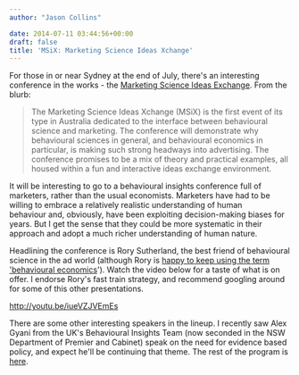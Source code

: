 ```yaml
---
author: "Jason Collins"

date: 2014-07-11 03:44:56+00:00
draft: false
title: 'MSiX: Marketing Science Ideas Xchange'
---
```


For those in or near Sydney at the end of July, there's an interesting conference in the works - the [Marketing Science Ideas Exchange](http://msix.com.au/). From the blurb:


<blockquote>The Marketing Science Ideas Xchange (MSiX) is the first event of its type in Australia dedicated to the interface between behavioural science and marketing. The conference will demonstrate why behavioural sciences in general, and behavioural economics in particular, is making such strong headways into advertising. The conference promises to be a mix of theory and practical examples, all housed within a fun and interactive ideas exchange environment.</blockquote>


It will be interesting to go to a behavioural insights conference full of marketers, rather than the usual economists. Marketers have had to be willing to embrace a relatively realistic understanding of human behaviour and, obviously, have been exploiting decision-making biases for years. But I get the sense that they could be more systematic in their approach and adopt a much richer understanding of human nature.

Headlining the conference is Rory Sutherland, the best friend of behavioural science in the ad world (although Rory is [happy to keep using the term 'behavioural economics](https://www.directnewideas.com/magazine/?id=1352)'). Watch the video below for a taste of what is on offer. I endorse Rory's fast train strategy, and recommend googling around for some of this other presentations.

http://youtu.be/iueVZJVEmEs

There are some other interesting speakers in the lineup. I recently saw Alex Gyani from the UK's Behavioural Insights Team (now seconded in the NSW Department of Premier and Cabinet) speak on the need for evidence based policy, and expect he'll be continuing that theme. The rest of the program is [here](http://msix.com.au/agenda/day-1/).
